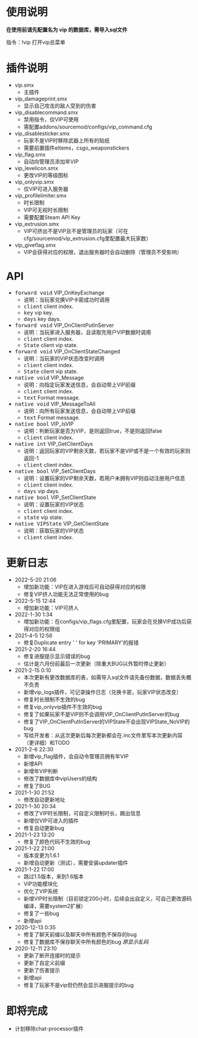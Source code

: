 # 使用说明
**在使用前请先配置名为 vip 的数据库，需导入sql文件**

指令：!vip 打开vip总菜单

# 插件说明

- vip.smx
  - 主插件
- vip_damageprint.smx
  - 显示自己攻击的敌人受到的伤害
- vip_disablecommand.smx
  - 禁用指令，仅VIP可使用
  - 需配置addons/sourcemod/configs/vip_command.cfg
- vip_disablesticker.smx
  - 玩家不是VIP时移除武器上所有的贴纸
  - 需要前置插件eItems，csgo_weaponstickers
- vip_flag.smx
  - 自动向管理员添加年VIP
- vip_levelicon.smx
  - 更改VIP的等级图标
- vip_onlyvip.smx
  - 仅VIP可进入服务器
- vip_profilelimiter.smx
  - 时长限制
  - VIP可无视时长限制
  - 需要配置Steam API Key
- vip_extrusion.smx
  - VIP可挤出不是VIP且不是管理员的玩家（可在cfg/sourcemod/vip_extrusion.cfg里配置最大玩家数）
- vip_giveflag.smx
  - VIP会获得对应的权限，退出服务器时会自动删除（管理员不受影响）

# API
- <kbd>forward void</kbd> VIP_OnKeyExchange
    - 说明：当玩家兑换VIP卡密成功时调用
    - <kbd>client</kbd> client index.
    - <kbd>key</kbd> vip key.
    - <kbd>days</kbd> key days.
- <kbd>forward void</kbd> VIP_OnClientPutInServer
    - 说明：当玩家进入服务器，且读取完用户VIP数据时调用
    - <kbd>client</kbd> client index.
    - <kbd>State</kbd> client vip state.
- <kbd>forward void</kbd> VIP_OnClientStateChanged
    - 说明：当玩家的VIP状态改变时调用
    - <kbd>client</kbd> client index.
    - <kbd>State</kbd> client vip state.
- <kbd>native void</kbd> VIP_Message
    - 说明：向指定玩家发送信息，会自动带上VIP前缀
    - <kbd>client</kbd> client index.
    - <kbd>text</kbd> Format message.
- <kbd>native void</kbd> VIP_MessageToAll
    - 说明：向所有玩家发送信息，会自动带上VIP前缀
    - <kbd>text</kbd> Format message.
- <kbd>native bool</kbd> VIP_IsVIP
    - 说明：判断玩家是否为VIP，是则返回true，不是则返回false
    - <kbd>client</kbd> client index.
- <kbd>native int</kbd> VIP_GetClientDays
    - 说明：返回玩家的VIP剩余天数，若玩家不是VIP或不是一个有效的玩家则返回-1
    - <kbd>client</kbd> client index.
- <kbd>native bool</kbd> VIP_SetClientDays
    - 说明：设置玩家的VIP剩余天数，若用户未拥有VIP则自动注册用户信息
    - <kbd>client</kbd> client index.
    - <kbd>days</kbd> vip days.
- <kbd>native bool</kbd> VIP_SetClientState
    - 说明：设置玩家的VIP状态
    - <kbd>client</kbd> client index.
    - <kbd>state</kbd> vip state.
- <kbd>native VIPState</kbd> VIP_GetClientState
    - 说明：获取玩家的VIP状态
    - <kbd>client</kbd> client index.
# 更新日志

- 2022-5-20 21:06
  - 增加新功能：VIP在进入游戏后可自动获得对应的权限
  - 修复VIP挤人功能无法正常使用的bug
- 2022-5-15 12:44
  - 增加新功能：VIP可挤人
- 2022-1-30 1:34
  - 增加新功能：在configs/vip_flags.cfg里配置，玩家会在兑换VIP成功后获得对应的权限组
- 2021-4-5 12:56
  - 修复Duplicate entry ' ' for key 'PRIMARY'的报错
- 2021-2-20 16:44
  - 修复进服提示显示错误的bug
  - 估计是六月份前最后一次更新（除重大BUG以外暂时停止更新）
- 2021-2-15 0:10
  - 本次更新有更改数据库的表，如需导入sql文件请先备份数据，数据丢失概不负责
  - 新增vip_logs插件，可记录操作日志（兑换卡密，玩家VIP状态改变）
  - 修复时长限制不生效的bug
  - 修复vip_onlyvip插件不生效的bug
  - 修复了如果玩家不是VIP则不会调用VIP_OnClientPutInServer的bug
  - 修复了VIP_OnClientPutInServer的VIPState不会出现VIPState_NoVIP的bug
  - 写给开发者：从这次更新后每次更新都会在.inc文件里写本次更新内容（更详细）和TODO
- 2021-2-6 22:30
  - 新增vip_flag插件，会自动令管理员拥有年VIP
  - 新增API
  - 新增年VIP判断
  - 修改了数据库中vipUsers的结构
  - 修复了BUG
- 2021-1-30 21:52
  - 修改自动更新地址
- 2021-1-30 20:34
  - 修改了VIP时长限制，可自定义限制时长，踢出信息
  - 新增仅VIP可进入的插件
  - 修复自动更新bug
- 2021-1-23 13:20
  - 修复了颜色代码不生效的bug
- 2021-1-22 21:00
  - 版本变更为1.6.1
  - 新增自动更新（测试），需要安装updater插件
- 2021-1-22 17:00
  - 跳过1.5版本，来到1.6版本
  - VIP功能模块化
  - 优化了VIP系统
  - 新增VIP时长限制（目前锁定200小时，后续会出自定义，可自己更改源码编译，需要system2扩展）
  - 修复了一些bug
  - 新增api
- 2020-12-13 0:35
  - 修复了聊天前缀以及聊天中所有颜色不保存的bug
  - 修复了数据库不保存聊天中所有颜色的bug *原显示乱码*
- 2020-12-11 23:10
  - 更新了断开连接时的提示
  - 更新了自定义前缀
  - 更新了伤害提示
  - 新增api
  - 修复了玩家不是vip但仍然会显示进服提示的bug
# 即将完成

- 计划移除chat-processor插件